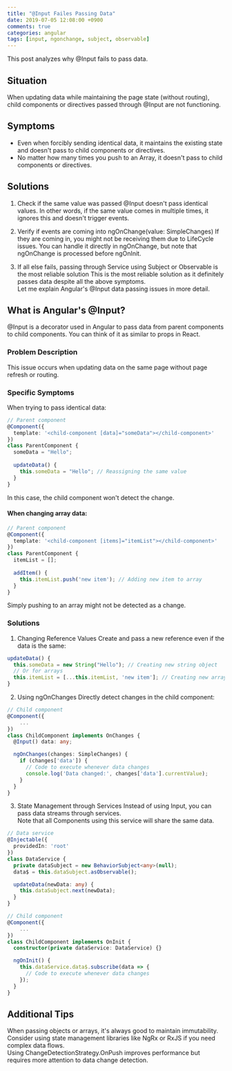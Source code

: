 ```yaml
---
title: "@Input Failes Passing Data"
date: 2019-07-05 12:08:00 +0900
comments: true
categories: angular
tags: [input, ngonchange, subject, observable]
---
```


This post analyzes why @Input fails to pass data.

## Situation
When updating data while maintaining the page state (without routing), child components or directives passed through @Input are not functioning.

## Symptoms
- Even when forcibly sending identical data, it maintains the existing state and doesn't pass to child components or directives.
- No matter how many times you push to an Array, it doesn't pass to child components or directives.

## Solutions
1. Check if the same value was passed
@Input doesn't pass identical values. In other words, if the same value comes in multiple times, it ignores this and doesn't trigger events.

2. Verify if events are coming into ngOnChange(value: SimpleChanges)
If they are coming in, you might not be receiving them due to LifeCycle issues. You can handle it directly in ngOnChange, but note that ngOnChange is processed before ngOnInit.

3. If all else fails, passing through Service using Subject or Observable is the most reliable solution
This is the most reliable solution as it definitely passes data despite all the above symptoms.<br/>
Let me explain Angular's @Input data passing issues in more detail.<br/>

## What is Angular's @Input?
@Input is a decorator used in Angular to pass data from parent components to child components. You can think of it as similar to props in React.

### Problem Description
This issue occurs when updating data on the same page without page refresh or routing.

### Specific Symptoms
When trying to pass identical data:

```typescript
// Parent component
@Component({
  template: '<child-component [data]="someData"></child-component>'
})
class ParentComponent {
  someData = "Hello";
  
  updateData() {
    this.someData = "Hello"; // Reassigning the same value
  }
}
```

In this case, the child component won't detect the change.

#### When changing array data:

```typescript
// Parent component
@Component({
  template: '<child-component [items]="itemList"></child-component>'
})
class ParentComponent {
  itemList = [];
  
  addItem() {
    this.itemList.push('new item'); // Adding new item to array
  }
}
```

Simply pushing to an array might not be detected as a change.

### Solutions
1. Changing Reference Values
Create and pass a new reference even if the data is the same:

```typescript
updateData() {
  this.someData = new String("Hello"); // Creating new string object
  // Or for arrays
  this.itemList = [...this.itemList, 'new item']; // Creating new array
}
```

2. Using ngOnChanges
Directly detect changes in the child component:

```typescript
// Child component
@Component({
    ...
})
class ChildComponent implements OnChanges {
  @Input() data: any;

  ngOnChanges(changes: SimpleChanges) {
    if (changes['data']) {
      // Code to execute whenever data changes
      console.log('Data changed:', changes['data'].currentValue);
    }
  }
}
```

3. State Management through Services
Instead of using Input, you can pass data streams through services.<br/>
Note that all Components using this service will share the same data.

```typescript
// Data service
@Injectable({
  providedIn: 'root'
})
class DataService {
  private dataSubject = new BehaviorSubject<any>(null);
  data$ = this.dataSubject.asObservable();

  updateData(newData: any) {
    this.dataSubject.next(newData);
  }
}

// Child component
@Component({
    ...
})
class ChildComponent implements OnInit {
  constructor(private dataService: DataService) {}

  ngOnInit() {
    this.dataService.data$.subscribe(data => {
      // Code to execute whenever data changes
    });
  }
}
```

## Additional Tips
When passing objects or arrays, it's always good to maintain immutability.<br/>
Consider using state management libraries like NgRx or RxJS if you need complex data flows.<br/>
Using ChangeDetectionStrategy.OnPush improves performance but requires more attention to data change detection.<br/>
